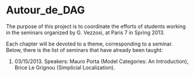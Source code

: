 Autour_de_DAG
=============

The purpose of this project is to coordinate the efforts of students working in the seminars organized by G. Vezzosi,
at Paris 7 in Spring 2013.

Each chapter will be devoted to a theme, corresponding to a seminar. Below, there is the list of seminars that
have already been taught:

1) 03/15/2013. Speakers: Mauro Porta (Model Categories: An Introduction), Brice Le Grignou (Simplicial Localization).
